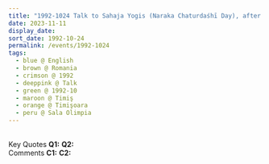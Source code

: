 ```yaml
---
title: "1992-1024 Talk to Sahaja Yogis (Naraka Chaturdaśhī Day), after the Evening Program and before Gifts Distribution, the day before Diwālī Pūjā, Sala Olimpia (Olympia Sports Hall), Timişoara, Timiş, Romania"
date: 2023-11-11
display_date: 
sort_date: 1992-10-24
permalink: /events/1992-1024
tags:
  - blue @ English
  - brown @ Romania
  - crimson @ 1992
  - deeppink @ Talk
  - green @ 1992-10
  - maroon @ Timiş
  - orange @ Timişoara
  - peru @ Sala Olimpia
---
```


<br>

<wave-list>
  <list-title color="DarkSeaGreen" width="55">Key Quotes</list-title>
  <list-item color="BlanchedAlmond" width="280"><b>Q1:</b> <i></i></list-item>
  <list-item color="Lavender" width="280"><b>Q2:</b> <i></i></list-item>
</wave-list>

<br>

<wave-list>
  <list-title color="DarkSeaGreen" width="55">Comments</list-title>
  <list-item color="BlanchedAlmond" width="280"><b>C1:</b> <i></i></list-item>
  <list-item color="Lavender" width="280"><b>C2:</b> <i></i></list-item>
</wave-list>